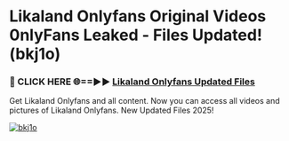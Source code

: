 # Likaland Onlyfans Original Videos 0nlyFans Leaked - Files Updated! (bkj1o)

<h3>🔴 CLICK HERE 🌐==►► <a href="https://tinyurl.com/2m67pmp6" rel="nofollow">Likaland Onlyfans Updated Files</a></h3>

Get Likaland Onlyfans and all content. Now you can access all videos and pictures of Likaland Onlyfans. New Updated Files 2025!

[![bkj1o](https://i.imgur.com/H4QAA4z.gif)](https://tinyurl.com/2m67pmp6)